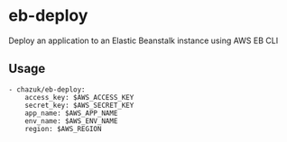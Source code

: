 # eb-deploy
Deploy an application to an Elastic Beanstalk instance using AWS EB CLI

## Usage
```
- chazuk/eb-deploy:
    access_key: $AWS_ACCESS_KEY
    secret_key: $AWS_SECRET_KEY
    app_name: $AWS_APP_NAME
    env_name: $AWS_ENV_NAME
    region: $AWS_REGION
```

